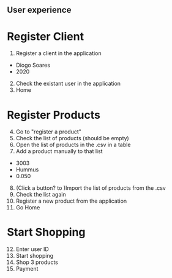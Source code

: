 ## User experience

# Register Client

1. Register a client in the application

- Diogo Soares
- 2020

2. Check the existant user in the application
3. Home

# Register Products

4. Go to "register a product"
5. Check the list of products (should be empty)
6. Open the list of products in the .csv in a table
7. Add a product manually to that list

- 3003
- Hummus
- 0.050

8. (Click a button? to )Import the list of products from the .csv
9. Check the list again
10. Register a new product from the application
11. Go Home

# Start Shopping

12. Enter user ID
13. Start shopping
14. Shop 3 products
15. Payment
